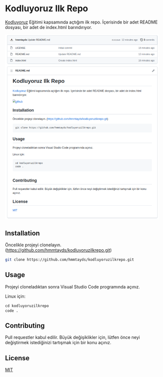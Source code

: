 # Kodluyoruz Ilk Repo
[Kodluyoruz](https://www.kodluyoruz.org) Eğitimi kapsamında açtığım ilk repo. İçerisinde bir adet README dosyası, bir adet de index.html barındırıyor.


![github](figures/github.png)

## Installation

Öncelikle projeyi clonelayın. (https://github.com/hmmtayds/kodluyoruzilkrepo.git)

```bash
git clone https://github.com/hmmtayds/kodluyoruzilkrepo.git
```

## Usage

Projeyi cloneladıktan sonra Visual Studio Code programında açınız.

Linux için:
```linux
cd kodluyoruzilkrepo
code .
```

## Contributing
Pull requestler kabul edilir. Büyük değişiklikler için, lütfen önce neyi değiştirmek istediğinizi tartışmak için bir konu açınız.


## License
[MIT](https://choosealicense.com/licenses/mit/)
